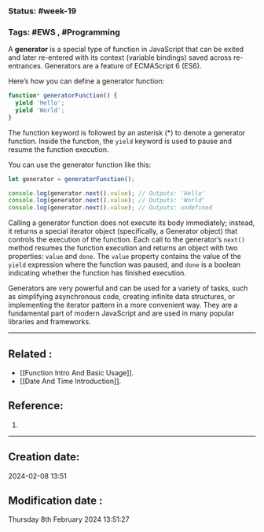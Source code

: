 
### Status: #week-19

### Tags: #EWS  , #Programming 


A **generator** is a special type of function in JavaScript that can be exited and later re-entered with its context (variable bindings) saved across re-entrances. Generators are a feature of ECMAScript 6 (ES6).

Here’s how you can define a generator function:

```javascript
function* generatorFunction() {
  yield 'Hello';
  yield 'World';
}
```

The function keyword is followed by an asterisk (*) to denote a generator function. Inside the function, the `yield` keyword is used to pause and resume the function execution.

You can use the generator function like this:

```javascript
let generator = generatorFunction();

console.log(generator.next().value); // Outputs: 'Hello'
console.log(generator.next().value); // Outputs: 'World'
console.log(generator.next().value); // Outputs: undefined
```

Calling a generator function does not execute its body immediately; instead, it returns a special iterator object (specifically, a Generator object) that controls the execution of the function. Each call to the generator’s `next()` method resumes the function execution and returns an object with two properties: `value` and `done`. The `value` property contains the value of the `yield` expression where the function was paused, and `done` is a boolean indicating whether the function has finished execution.

Generators are very powerful and can be used for a variety of tasks, such as simplifying asynchronous code, creating infinite data structures, or implementing the iterator pattern in a more convenient way. They are a fundamental part of modern JavaScript and are used in many popular libraries and frameworks.


______________________________________________________________________


## Related : 

- [[Function Intro And Basic Usage]].
- [[Date And Time Introduction]].

## Reference: 

1.  


---

  ## Creation date: 
  
  2024-02-08 13:51 
  
  
   ## Modification date :
   
   Thursday 8th February 2024 13:51:27
